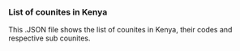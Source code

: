 ### List of counites in Kenya

This .JSON file shows the list of counites in Kenya, their codes and respective sub counites.